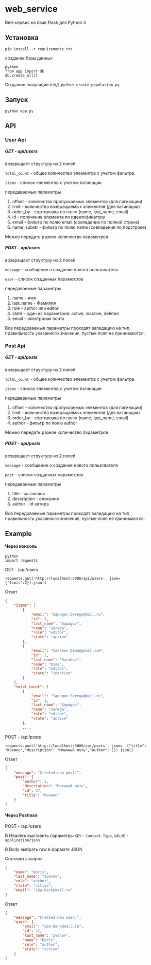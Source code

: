 # web_service

Веб-сервис на базе Flask для Python 3

## Установка

`pip install -r requirements.txt`

создание базы данных
```
python
from app import db
db.create_all()
```
Создание популяции в БД
`python create_population.py`


## Запуск 

`python app.py`

## API

### User Api

##### GET - api/users

возвращает структуру из 2 полей

`total_count` - общее количество элементов с учетом фильтра

 `items` - список элементов с учетом пагинации
 
передаваемые параметры
1. offset - количество пропускаемых элементов (для пагинации)
2. limit - количество возвращаемых элементов (для пагинации)
3. order_by - сортировка по полю (name, last_name, email)
4. id - получение элемента по идентификатору
5. email - фильтр по полю email (совпадение по полной строке)
6. name_substr - фильтр по полю name (совпадение по подстроке)

Можно передать разное количество параметров

##### POST - api/users

возвращает структуру из 2 полей

`message` - сообщение о создание нового пользователя

`user` - список созданных параметров 

передаваемые параметры
1. name - имя
2. last_name - Фамилия
3. role - author или editor
4. state - один из параметров: active, inactive, deleted
5. email - электроная почта

Все передоваемые параметры проходят валидацию на тип, правильность указанного значения, пустые поля не принимаются.

### Post Api

##### GET - api/posts

возвращает структуру из 2 полей

`total_count` - общее количество элементов с учетом фильтра

 `items` - список элементов с учетом пагинации
 
передаваемые параметры
1. offset - количество пропускаемых элементов (для пагинации)
2. limit - количество возвращаемых элементов (для пагинации)
3. order_by - сортировка по полю (name, last_name, email)
4. author - фильтр по полю author

Можно передать разное количество параметров

##### POST - api/posts
возвращает структуру из 2 полей

`message` - сообщение о создание нового пользователя

`post` - список созданных параметров 

передаваемые параметры
1. title - загаловок
2. description - описание
3. author - id автора

Все передоваемые параметры проходят валидацию на тип, правильность указанного значения, пустые поля не принимаются.

## Example

#### Через консоль

```
python
import requests
```

GET - /api/users  

`requests.get('http://localhost:5000/api/users', json={"limit":2}).json()`

Ответ
```json
{
    "items": [
        {
            "email": "Sapagov.Serega@mail.ru",
            "id": 1,
            "last_name": "Sapagov",
            "name": "Serega",
            "role": "editor",
            "state": "active"
        },
        {
            "email": "Salahov.Dima@gmail.com",
            "id": 2,
            "last_name": "Salahov",
            "name": "Dima",
            "role": "editor",
            "state": "inactive"
        }
    ],
    "total_count": [
        {
            "email": "Sapagov.Serega@mail.ru",
            "id": 1,
            "last_name": "Sapagov",
            "name": "Serega",
            "role": "editor",
            "state": "active"
        },
        ....
 ```

POST - /api/posts

`requests.post('http://localhost:5000/api/posts', json=  {"title": "Космос","description": "Млечный путь","author": 1}).json()`

Ответ 
```json
{
    "message": "Created new post.",
    "post": {
        "author": 1,
        "description": "Млечный путь",
        "id": 67,
        "title": "Космос"
    }
}
```
#### Через Postman

POST - /api/users

В Headers выставить параметры `KEY` - `Content-Type`, `VALUE` - `application/json`

В Body выбрать raw в формате JSON

Составить запрос

```json
{
    "name": "Boris",
    "last_name": "Ivanov",
    "role": "author",
    "state": "active",
    "email": "28a-Dark@mail.ru"
}
```

Ответ 

```json
{
    "message": "Created new user.",
    "user": {
        "email": "28a-Dark@mail.ru",
        "id": 22,
        "last_name": "Ivanov",
        "name": "Boris",
        "role": "author",
        "state": "active"
    }
}
```
